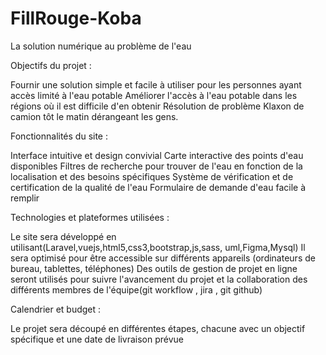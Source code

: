 # FillRouge-Koba
La solution numérique au problème de l'eau

Objectifs du projet :

Fournir une solution simple et facile à utiliser pour les personnes ayant accès limité à l'eau potable
Améliorer l'accès à l'eau potable dans les régions où il est difficile d'en obtenir
Résolution de problème Klaxon de camion tôt le matin dérangeant les gens.

Fonctionnalités du site :

Interface intuitive et design convivial
Carte interactive des points d'eau disponibles
Filtres de recherche pour trouver de l'eau en fonction de la localisation et des besoins spécifiques
Système de vérification et de certification de la qualité de l'eau
Formulaire de demande d'eau facile à remplir

Technologies et plateformes utilisées :

Le site sera développé en utilisant(Laravel,vuejs,html5,css3,bootstrap,js,sass, uml,Figma,Mysql)
Il sera optimisé pour être accessible sur différents appareils (ordinateurs de bureau, tablettes, téléphones)
Des outils de gestion de projet en ligne seront utilisés pour suivre l'avancement du projet et la collaboration des différents membres de l'équipe(git workflow , jira , git github)

Calendrier et budget :

Le projet sera découpé en différentes étapes, chacune avec un objectif spécifique et une date de livraison prévue
